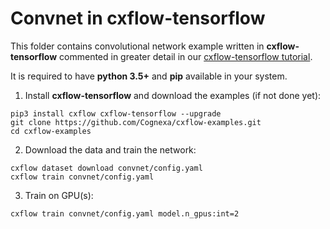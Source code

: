 # Convnet in cxflow-tensorflow
This folder contains convolutional network example written in **cxflow-tensorflow**
commented in greater detail in our [cxflow-tensorflow tutorial](https://tensorflow.cxflow.org/tutorial.html).

It is required to have **python 3.5+** and **pip** available in your system.

1. Install **cxflow-tensorflow** and download the examples (if not done yet):
```
pip3 install cxflow cxflow-tensorflow --upgrade
git clone https://github.com/Cognexa/cxflow-examples.git
cd cxflow-examples
```

2. Download the data and train the network:
```
cxflow dataset download convnet/config.yaml
cxflow train convnet/config.yaml
```

3. Train on GPU(s):
```
cxflow train convnet/config.yaml model.n_gpus:int=2
```

